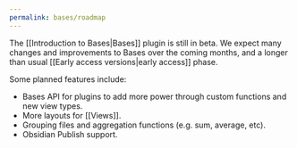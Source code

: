 ```yaml
---
permalink: bases/roadmap
---
```

The [[Introduction to Bases|Bases]] plugin is still in beta. We expect many changes and improvements to Bases over the coming months, and a longer than usual [[Early access versions|early access]] phase.

Some planned features include:

- Bases API for plugins to add more power through custom functions and new view types.
- More layouts for [[Views]].
- Grouping files and aggregation functions (e.g. sum, average, etc).
- Obsidian Publish support.

